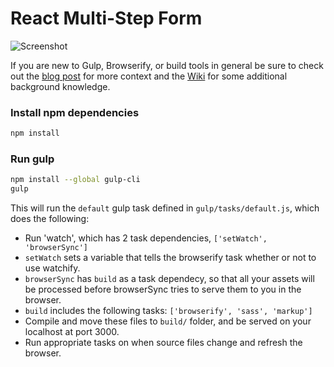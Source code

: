 # React Multi-Step Form

![Screenshot](https://cloud.githubusercontent.com/assets/871454/5573712/c49e0148-8f7e-11e4-9d3c-132a120aa5bf.png)

If you are new to Gulp, Browserify, or build tools in general be sure to check out the [blog post](http://viget.com/extend/gulp-browserify-starter-faq) for more context and the [Wiki](https://github.com/greypants/gulp-starter/wiki) for some additional background knowledge.

### Install npm dependencies

```bash
npm install
```

### Run gulp

```bash
npm install --global gulp-cli
gulp
```

This will run the `default` gulp task defined in `gulp/tasks/default.js`, which does the following:
- Run 'watch', which has 2 task dependencies, `['setWatch', 'browserSync']`
- `setWatch` sets a variable that tells the browserify task whether or not to use watchify.
- `browserSync` has `build` as a task dependecy, so that all your assets will be processed before browserSync tries to serve them to you in the browser.
- `build` includes the following tasks: `['browserify', 'sass', 'markup']`
- Compile and move these files to `build/` folder, and be served on your localhost at port 3000.
- Run appropriate tasks on when source files change and refresh the browser.
